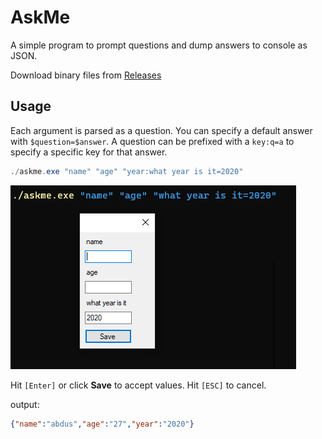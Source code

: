 ﻿# AskMe

A simple program to prompt questions and dump answers to console as JSON.

Download binary files from [Releases](https://github.com/abdusco/askme/releases/latest)

## Usage

Each argument is parsed as a question. You can specify a default answer with `$question=$answer`.
A question can be prefixed with a `key:q=a` to specify a specific key for that answer.

```powershell
./askme.exe "name" "age" "year:what year is it=2020"
```

![](askme.png)

Hit `[Enter]` or click **Save** to accept values. Hit `[ESC]` to cancel.

output: 

```json
{"name":"abdus","age":"27","year":"2020"}
```
